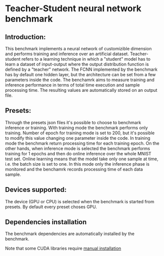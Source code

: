 # Teacher-Student neural network benchmark

## Introduction:

This benchmark implements a neural network of customizible dimension and performs training and inference over an artificial dataset. Teacher-student refers to a learning technique in which a "student" model has to learn a dataset of input-output where the output distribution function is defined by a "teacher" network.
The FCNN implemented by the benchmark has by default one hidden layer, but the architecture can be set from a few parameters inside the code.
The benchamrk aims to measure training and inference performance in terms of total time execution and sample processing time. The resulting values are automatically stored on an output file. 

## Presets:

Through the presets json files it's possible to choose to benchmark inference or training. 
With training mode the benchmark performs only training. Number of epoch for training mode is set to 200, but it's possible to modify this value changing one parameter inside the code. In training mode the benchmark return processing time for each training epoch.
On the other hands, when inference mode is selected the benchmark performs training for 1 epochs and then do online inference over the whole MNIST test set. Online learning means that the model take only one sample at time, i.e. the batch size is set to one. In this mode only the inference phase is monitored and the benchamrk records processing time of each data sample.

## Devices supported:

The device (GPU or CPU) is selected when the benchmark is started from presets. By default every preset choses GPU.

## Dependencies installation

The benchmark dependencies are automatically installed by the benchmark. 

Note that some CUDA libraries require [manual installation](../../README.md#requirements)
